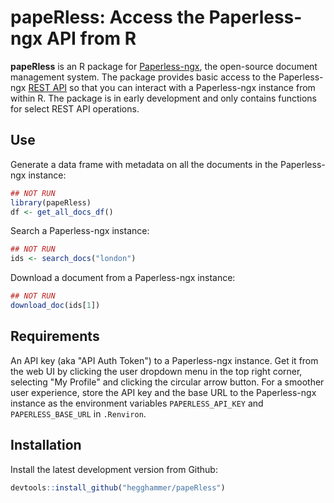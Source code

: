 # papeRless: Access the Paperless-ngx API from R

**papeRless** is an R package for [Paperless-ngx](https://docs.paperless-ngx.com/), the open-source document management system. The package provides basic access to the Paperless-ngx [REST API](https://docs.paperless-ngx.com/api/) so that you can interact with a Paperless-ngx instance from within R. The package is in early development and only contains functions for select REST API operations.

## Use

Generate a data frame with metadata on all the documents in the Paperless-ngx instance:

```R
## NOT RUN
library(papeRless)
df <- get_all_docs_df()
```

Search a Paperless-ngx instance:

```R
## NOT RUN
ids <- search_docs("london")
```

Download a document from a Paperless-ngx instance:

```R
## NOT RUN
download_doc(ids[1])
```

## Requirements

An API key (aka "API Auth Token") to a Paperless-ngx instance. Get it from the web UI by clicking the user dropdown menu in the top right corner, selecting "My Profile" and clicking the circular arrow button. For a smoother user experience, store the API key and the base URL to the Paperless-ngx instance as the environment variables `PAPERLESS_API_KEY` and `PAPERLESS_BASE_URL` in `.Renviron`.

## Installation

Install the latest development version from Github:

```R
devtools::install_github("hegghammer/papeRless")
```
